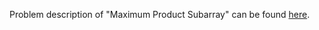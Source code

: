 Problem description of "Maximum Product Subarray" can be found [here](https://leetcode.com/problems/maximum-product-subarray/).
